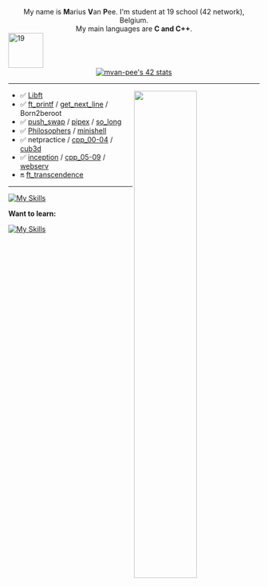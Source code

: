 <div align="center">
    My name is <b>M</b>arius <b>V</b>an <b>P</b>ee. I'm student at 19 school (42 network), Belgium.<br>
    My main languages are <b>C and C++</b>.
</div>
<a href="https://campus19.be/" target="_blank" rel="noreferrer noopener">
    <img src="https://cdn.dorik.com/60d9e60019777c001197de7e/629a22a6e91a890012ba18dc/images/19-blanc_yd72cr9s.png" alt="19" height="70">
</a>
<br>

<div align="center">
    <a href="https://github.com/oakoudad/badge42">
        <img src="https://badge.mediaplus.ma/starryblue/mvan-pee?1337Badge=off&UM6P=off" alt="mvan-pee's 42 stats">
    </a>
</div>

<hr>

<picture>
    <source media="(prefers-color-scheme: dark)" srcset="https://streak-stats.demolab.com?user=mvpee&theme=dark">
    <img align="right" width="50%" src="https://github-readme-stats-ouuan.vercel.app/api?username=MVPee&show_icons=true">
</picture>

-    ✅ [Libft](https://github.com/MVPee/42-Libft)
-    ✅ [ft_printf](https://github.com/MVPee/42-Ft_printf) / [get_next_line](https://github.com/MVPee/42-Get-next-line) / Born2beroot
-    ✅ [push_swap](https://github.com/MVPee/42-Push-swap) / [pipex](https://github.com/MVPee/42-Pipex) / [so_long](https://github.com/MVPee/42-So_long)
-    ✅ [Philosophers](https://github.com/MVPee/42-Philosophers) / [minishell](https://github.com/MVPee/42-minishell)
-    ✅ netpractice / [cpp_00-04](https://github.com/MVPee/42-CPP) / [cub3d](https://github.com/MVPee/42-Cub3d)
-    ✅ [inception](https://github.com/MVPee/42-Inception) / [cpp_05-09](https://github.com/MVPee/42-CPP) / [webserv](https://github.com/MVPee/42-webserv)
-    🔛 [ft_transcendence](https://github.com/MVPee/42-transcendence)
<hr>

[![My Skills](https://skillicons.dev/icons?i=c,cpp,html,css,js,java,python,django,vscode,linux,github,git,docker,mysql,postgres)](https://skillicons.dev)

<summary><strong>Want to learn:</strong></summary>

[![My Skills](https://skillicons.dev/icons?i=net,aws)](https://skillicons.dev)
